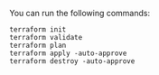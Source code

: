 You can run the following commands:

```
terraform init
terraform validate
terraform plan
terraform apply -auto-approve
terraform destroy -auto-approve
```
